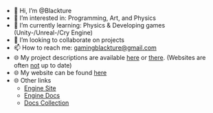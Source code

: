 - 👋 Hi, I’m @Blackture
- 👀 I’m interested in: Programming, Art, and Physics
- 🌱 I’m currently learning: Physics & Developing games (Unity-/Unreal-/Cry Engine)
- 💞️ I’m looking to collaborate on projects
- 📫 How to reach me: gamingblackture@gmail.com
- 🌐 My project descriptions are available [here](https://blackture.github.io) or [there](https://blaxrewstudios.github.io). (Websites are often <ins>not</ins> up to date)
- 🌐 My website can be found [here](https://blackture.bss.design)
- 🌐 Other links
    - [Engine Site](https://pengine.bss.design)
    - [Engine Docs](https://blackture.github.io/EngineDocs)
    - [Docs Collection](https://blackture.github.io/Docs)
<!---
Blackture/Blackture is a ✨ special ✨ repository because its `README.md` (this file) appears on your GitHub profile.
You can click the Preview link to take a look at your changes.
--->
